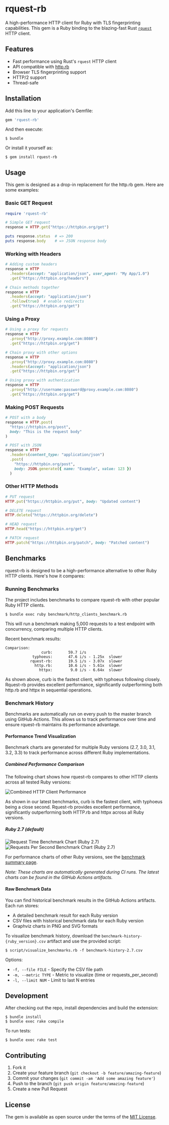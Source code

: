 # rquest-rb

A high-performance HTTP client for Ruby with TLS fingerprinting capabilities. This gem is a Ruby binding to the blazing-fast Rust [`rquest`](https://github.com/0x676e67/rquest) HTTP client.

## Features

- Fast performance using Rust's `rquest` HTTP client
- API compatible with [http.rb](https://github.com/httprb/http)
- Browser TLS fingerprinting support
- HTTP/2 support
- Thread-safe

## Installation

Add this line to your application's Gemfile:

```ruby
gem 'rquest-rb'
```

And then execute:

```
$ bundle
```

Or install it yourself as:

```
$ gem install rquest-rb
```

## Usage

This gem is designed as a drop-in replacement for the http.rb gem. Here are some examples:

### Basic GET Request

```ruby
require 'rquest-rb'

# Simple GET request
response = HTTP.get("https://httpbin.org/get")

puts response.status  # => 200
puts response.body    # => JSON response body
```

### Working with Headers

```ruby
# Adding custom headers
response = HTTP
  .headers(accept: "application/json", user_agent: "My App/1.0")
  .get("https://httpbin.org/headers")

# Chain methods together
response = HTTP
  .headers(accept: "application/json")
  .follow(true)  # enable redirects
  .get("https://httpbin.org/get")
```

### Using a Proxy

```ruby
# Using a proxy for requests
response = HTTP
  .proxy("http://proxy.example.com:8080")
  .get("https://httpbin.org/get")

# Chain proxy with other options
response = HTTP
  .proxy("http://proxy.example.com:8080")
  .headers(accept: "application/json")
  .get("https://httpbin.org/get")

# Using proxy with authentication
response = HTTP
  .proxy("http://username:password@proxy.example.com:8080")
  .get("https://httpbin.org/get")
```

### Making POST Requests

```ruby
# POST with a body
response = HTTP.post(
  "https://httpbin.org/post",
  body: "This is the request body"
)

# POST with JSON
response = HTTP
  .headers(content_type: "application/json")
  .post(
    "https://httpbin.org/post",
    body: JSON.generate({ name: "Example", value: 123 })
  )
```

### Other HTTP Methods

```ruby
# PUT request
HTTP.put("https://httpbin.org/put", body: "Updated content")

# DELETE request
HTTP.delete("https://httpbin.org/delete")

# HEAD request
HTTP.head("https://httpbin.org/get")

# PATCH request
HTTP.patch("https://httpbin.org/patch", body: "Patched content")
```

## Benchmarks

rquest-rb is designed to be a high-performance alternative to other Ruby HTTP clients. Here's how it compares:

### Running Benchmarks

The project includes benchmarks to compare rquest-rb with other popular Ruby HTTP clients.

```
$ bundle exec ruby benchmark/http_clients_benchmark.rb
```

This will run a benchmark making 5,000 requests to a test endpoint with concurrency, comparing multiple HTTP clients.

Recent benchmark results:
```
Comparison:
                curb:       59.7 i/s
            typhoeus:       47.6 i/s - 1.25x  slower
           rquest-rb:       19.5 i/s - 3.07x  slower
             http.rb:       10.6 i/s - 5.61x  slower
               httpx:        9.0 i/s - 6.64x  slower
```

As shown above, curb is the fastest client, with typhoeus following closely. Rquest-rb provides excellent performance, significantly outperforming both http.rb and httpx in sequential operations.

### Benchmark History

Benchmarks are automatically run on every push to the master branch using GitHub Actions. This allows us to track performance over time and ensure rquest-rb maintains its performance advantage.

#### Performance Trend Visualization

Benchmark charts are generated for multiple Ruby versions (2.7, 3.0, 3.1, 3.2, 3.3) to track performance across different Ruby implementations.

##### Combined Performance Comparison
The following chart shows how rquest-rb compares to other HTTP clients across all tested Ruby versions:

![Combined HTTP Client Performance](https://github.com/0x676e67/rquest-rb/raw/main/docs/assets/combined_time_chart.png)

As shown in our latest benchmarks, curb is the fastest client, with typhoeus being a close second. Rquest-rb provides excellent performance, significantly outperforming both HTTP.rb and httpx across all Ruby versions.

##### Ruby 2.7 (default)
![Request Time Benchmark Chart (Ruby 2.7)](https://github.com/0x676e67/rquest-rb/raw/main/docs/assets/time_chart-2.7.png)
![Requests Per Second Benchmark Chart (Ruby 2.7)](https://github.com/0x676e67/rquest-rb/raw/main/docs/assets/rps_chart-2.7.png)

For performance charts of other Ruby versions, see the [benchmark summary page](https://github.com/0x676e67/rquest-rb/blob/main/docs/assets/benchmark_summary.md).

*Note: These charts are automatically generated during CI runs. The latest charts can be found in the GitHub Actions artifacts.*

#### Raw Benchmark Data

You can find historical benchmark results in the GitHub Actions artifacts. Each run stores:
- A detailed benchmark result for each Ruby version
- CSV files with historical benchmark data for each Ruby version
- Graphviz charts in PNG and SVG formats

To visualize benchmark history, download the `benchmark-history-{ruby_version}.csv` artifact and use the provided script:

```
$ script/visualize_benchmarks.rb -f benchmark-history-2.7.csv
```

Options:
- `-f, --file FILE` - Specify the CSV file path
- `-m, --metric TYPE` - Metric to visualize (time or requests_per_second)
- `-l, --limit NUM` - Limit to last N entries

## Development

After checking out the repo, install dependencies and build the extension:

```
$ bundle install
$ bundle exec rake compile
```

To run tests:

```
$ bundle exec rake test
```

## Contributing

1. Fork it
2. Create your feature branch (`git checkout -b feature/amazing-feature`)
3. Commit your changes (`git commit -am 'Add some amazing feature'`)
4. Push to the branch (`git push origin feature/amazing-feature`)
5. Create a new Pull Request

## License

The gem is available as open source under the terms of the [MIT License](https://opensource.org/licenses/MIT).